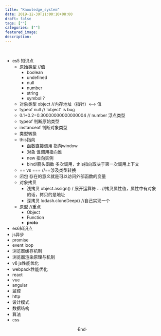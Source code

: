```yaml
---
title: "Knowledge_system"
date: 2019-12-30T11:00:10+08:00
draft: false
tags: [""]
categories: [""]
featured_image: 
description: 
---
```


<br>

- es5 知识点
  - 原始类型 //值
    - boolean
    - undefined
    - null
    - number
    - string
    - symbol ?
  - 对象类型 object //内存地址（指针）<--> 值
  - typeof null // 'object' is bug
  - 0.1+0.2=0.30000000000000004 // number 浮点类型
  - typeof 判断原始类型
  - instanceof 判断对象类型
  - 类型转换
  - this指向
    - 函数直接调用 指向window
    - 对象 谁调用指向谁
    - new 指向实例
    - bind/箭头函数 多次调用，this指向取决于第一次调用上下文
  - == vs === //==涉及类型转换
  - 闭包 存在的意义就是可以访问外部函数的变量
  - 对象拷贝
    - 浅拷贝 object.assign() / 展开运算符 ...  //拷贝属性值，属性中有对象的话，拷贝的是地址
    - 深拷贝 lodash.cloneDeep() //自己实现一个
  - 原型 //重点
    - Object
    - Function
    - __proto__
- es6知识点
- js异步
- promise
- event loop
- 浏览器缓存机制
- 浏览器渲染原理与机制
- v8 js性能优化
- webpack性能优化
- react
- vue
- angular
- 监控
- http
- 设计模式
- 数据结构
- 算法
- css




<center>  ·End·  </center>